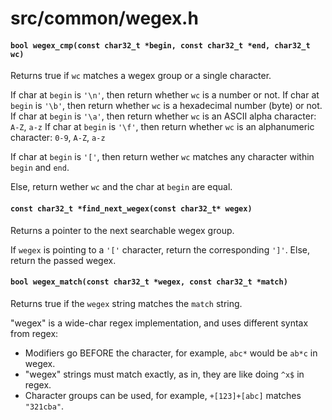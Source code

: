 # src/common/wegex.h

#### `bool wegex_cmp(const char32_t *begin, const char32_t *end, char32_t wc)`
Returns true if `wc` matches a wegex group or a single character.

If char at `begin` is `'\n'`, then return whether `wc` is a number or not.
If char at `begin` is `'\b'`, then return whether `wc` is a hexadecimal number (byte) or not.
If char at `begin` is `'\a'`, then return whether `wc` is an ASCII alpha character: `A-Z`, `a-z`
If char at `begin` is `'\f'`, then return whether `wc` is an alphanumeric character: `0-9`, `A-Z`, `a-z`

If char at `begin` is `'['`, then return wether `wc` matches any character within `begin` and `end`.

Else, return wether `wc` and the char at `begin` are equal.

#### `const char32_t *find_next_wegex(const char32_t* wegex)`
Returns a pointer to the next searchable wegex group.

If `wegex` is pointing to a `'['` character, return the corresponding `']'`.
Else, return the passed wegex.

#### `bool wegex_match(const char32_t *wegex, const char32_t *match)`
Returns true if the `wegex` string matches the `match` string.

"wegex" is a wide-char regex implementation, and uses different syntax from regex:
* Modifiers go BEFORE the character, for example, `abc*` would be `ab*c` in wegex.
* "wegex" strings must match exactly, as in, they are like doing `^x$` in regex.
* Character groups can be used, for example, `+[123]+[abc]` matches `"321cba"`.

